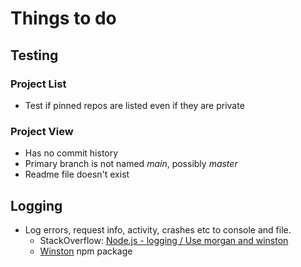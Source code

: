 # Things to do

## Testing

### Project List

- Test if pinned repos are listed even if they are private

### Project View

- Has no commit history
- Primary branch is not named _main_, possibly _master_
- Readme file doesn't exist

## Logging

- Log errors, request info, activity, crashes etc to console and file.
  - StackOverflow: [Node.js - logging / Use morgan and winston](https://stackoverflow.com/questions/27906551/node-js-logging-use-morgan-and-winston)
  - [Winston](npmjs.com/package/winston) npm package
